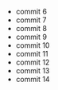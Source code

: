 - commit 6
- commit 7
- commit 8
- commit 9
- commit 10
- commit 11
- commit 12
- commit 13
- commit 14
